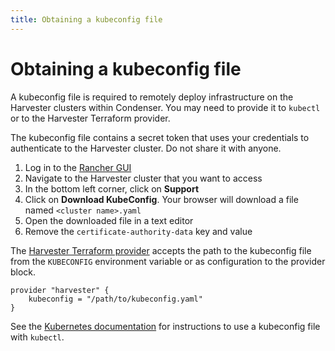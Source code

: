```yaml
---
title: Obtaining a kubeconfig file
---
```


# Obtaining a kubeconfig file

A kubeconfig file is required to remotely deploy infrastructure on the Harvester
clusters within Condenser. You may need to provide it to `kubectl` or to the Harvester
Terraform provider.

The kubeconfig file contains a secret token that uses your credentials to authenticate
to the Harvester cluster. Do not share it with anyone.

1. Log in to the [Rancher GUI](https://rancher.condenser.arc.ucl.ac.uk/)
2. Navigate to the Harvester cluster that you want to access
3. In the bottom left corner, click on **Support**
4. Click on **Download KubeConfig**. Your browser will download a file named
`<cluster name>.yaml`
5. Open the downloaded file in a text editor
6. Remove the `certificate-authority-data` key and value

The [Harvester Terraform provider](https://registry.terraform.io/providers/harvester/harvester/latest/docs#schema)
accepts the path to the kubeconfig file from the `KUBECONFIG` environment variable
or as configuration to the provider block.

``` hcl
provider "harvester" {
    kubeconfig = "/path/to/kubeconfig.yaml"
}
```

See the [Kubernetes documentation](https://kubernetes.io/docs/concepts/configuration/organize-cluster-access-kubeconfig/)
for instructions to use a kubeconfig file with `kubectl`.
